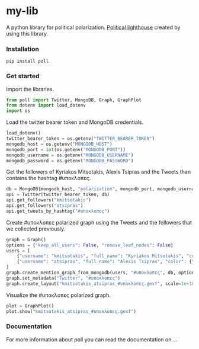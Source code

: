 # my-lib
A python library for political polarization. [Political lighthouse](https://political-lighthouse.netlify.com/) created by using this library.

### Installation
```commandline
pip install poll
```

### Get started
Import the libraries.

```python
from poll import Twitter, MongoDB, Graph, GraphPlot
from dotenv import load_dotenv
import os
```

Load the twitter bearer token and MongoDB credentials.
```python
load_dotenv()
twitter_bearer_token = os.getenv("TWITTER_BEARER_TOKEN")
mongodb_host = os.getenv("MONGODB_HOST")
mongodb_port = int(os.getenv("MONGODB_PORT"))
mongodb_username = os.getenv("MONGODB_USERNAME")
mongodb_password = os.getenv("MONGODB_PASSWORD")
```

Get the followers of Kyriakos Mitsotakis, Alexis Tsipras and the Tweets than contains the hashtag #υποκλοπες.
```python
db = MongoDB(mongodb_host, "polarization", mongodb_port, mongodb_username, mongodb_password)
api = Twitter(twitter_bearer_token, db)
api.get_followers("kmitsotakis")
api.get_followers("atsipras")
api.get_tweets_by_hashtag("#υποκλοπες")
```

Create #υποκλοπες polarized graph using the Tweets and the followers that we collected previously.
```python
graph = Graph()
options = {"keep_all_users": False, "remove_leaf_nodes": False}
users = [
    {"username": "kmitsotakis", "full_name": "Kyriakos Mitsotakis", "color": {"r": 89, "g": 191, "b": 252, "a": 1}},
    {"username": "atsipras", "full_name": "Alexis Tsipras", "color": {"r": 252, "g": 52, "b": 129, "a": 1}}
]
graph.create_mention_graph_from_mongodb(users, "#υποκλοπες", db, options)
graph.set_metadata("Twitter", "#υποκλοπες")
graph.create_layout("kmitsotakis_atsipras_#υποκλοπες.gexf", scale=1e+10)
```

Visualize the #υποκλοπες polarized graph.
```python
plot = GraphPlot()
plot.show("kmitsotakis_atsipras_#υποκλοπες.gexf")
```

### Documentation
For more information about poll you can read the documentation on ...